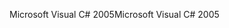 <span data-ttu-id="b117b-101">Microsoft Visual C# 2005</span><span class="sxs-lookup"><span data-stu-id="b117b-101">Microsoft Visual C# 2005</span></span>